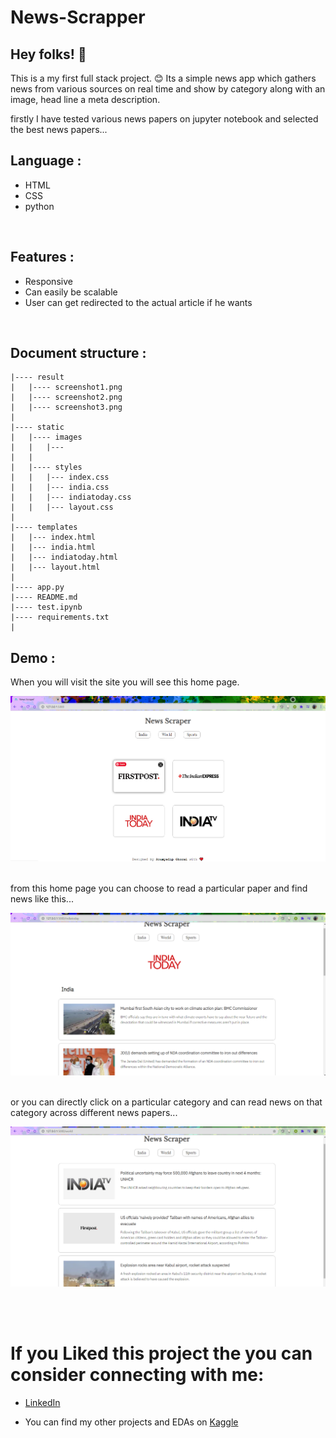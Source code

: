 # News-Scrapper

## Hey folks! :wave: 

This is a my first full stack project. :blush: Its a simple news app which gathers news from various sources on real time and show by category along with an image, head line a meta description. 

firstly I have tested various news papers on jupyter notebook and selected the best news papers...

## Language : 

* HTML 
* CSS
* python
<br>

## Features : 
* Responsive 
* Can easily be scalable 
* User can get redirected to the actual article if he wants 
<br>

## Document structure : 

```
|---- result
|   |---- screenshot1.png
|   |---- screenshot2.png
|   |---- screenshot3.png
|
|---- static
|   |---- images 
|   |   |---
|   |   
|   |---- styles
|   |   |--- index.css
|   |   |--- india.css
|   |   |--- indiatoday.css
|   |   |--- layout.css
|
|---- templates
|   |--- index.html
|   |--- india.html
|   |--- indiatoday.html
|   |--- layout.html
|
|---- app.py
|---- README.md
|---- test.ipynb 
|---- requirements.txt
|
```

## Demo : 

When you will visit the site you will see this home page.
<br>
<p align = 'center' >
    <img alt = 'home_imge' width = 550px src = 'result/Screenshot2.png'>
</p>
<br>
from this home page you can choose to read a particular paper and find news like this...
<br>
<p align = 'center' >
    <img alt = 'home_imge' width = 550px src = 'result/Screenshot1.png'>
</p>
<br>
or you can directly click on a particular category and can read news on that category across different news papers...
<br>
<p align = 'center' >
    <img alt = 'home_imge' width = 550px src = 'result/Screenshot3.png'>
</p>

<br>
<br>

# If you Liked this project the you can consider connecting with me:
* [LinkedIn](https://www.linkedin.com/in/soumyadip-ghorai/) 

* You can find my other projects and EDAs on [Kaggle](https://www.kaggle.com/soumyadipghorai)

